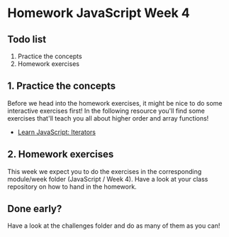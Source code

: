 # Homework JavaScript Week 4

## **Todo list**

1. Practice the concepts
2. Homework exercises

## **1. Practice the concepts**

Before we head into the homework exercises, it might be nice to do some interactive exercises first! In the following resource you'll find some exercises that'll teach you all about higher order and array functions!

- [Learn JavaScript: Iterators](https://www.codecademy.com/learn/introduction-to-javascript/modules/learn-javascript-iterators)

## **2. Homework exercises**

 This week we expect you to do the exercises in the corresponding module/week folder (JavaScript / Week 4). Have a look at your class repository on how to hand in the homework. 

## Done early?

Have a look at the challenges folder and do as many of them as you can!